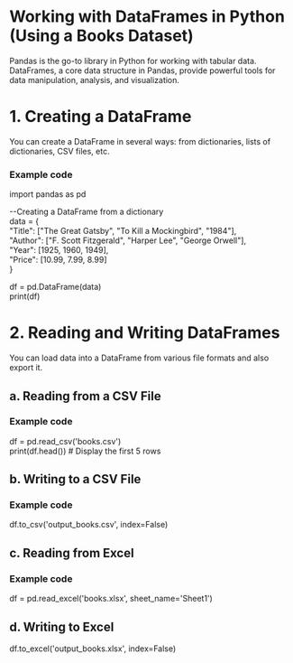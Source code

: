 # Working with DataFrames in Python (Using a Books Dataset)
Pandas is the go-to library in Python for working with tabular data.  
DataFrames, a core data structure in Pandas, provide powerful tools for data manipulation, analysis, and visualization.

# 1. Creating a DataFrame
You can create a DataFrame in several ways: from dictionaries, lists of dictionaries, CSV files, etc.

### Example code
import pandas as pd  

--Creating a DataFrame from a dictionary  
data = {  
    "Title": ["The Great Gatsby", "To Kill a Mockingbird", "1984"],    
    "Author": ["F. Scott Fitzgerald", "Harper Lee", "George Orwell"],  
    "Year": [1925, 1960, 1949],  
    "Price": [10.99, 7.99, 8.99]  
}

df = pd.DataFrame(data)  
print(df)

# 2. Reading and Writing DataFrames
You can load data into a DataFrame from various file formats and also export it.
## a. Reading from a CSV File
### Example code
df = pd.read_csv('books.csv')  
print(df.head())  # Display the first 5 rows

## b. Writing to a CSV File
### Example code
df.to_csv('output_books.csv', index=False)

## c. Reading from Excel
### Example code 
df = pd.read_excel('books.xlsx', sheet_name='Sheet1')

## d. Writing to Excel
df.to_excel('output_books.xlsx', index=False)
